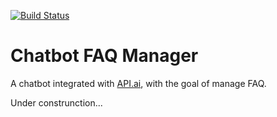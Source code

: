[![Build Status](https://travis-ci.org/rwehresmann/chatbot_faq_manager.svg?branch=master)](https://travis-ci.org/rwehresmann/chatbot_faq_manager)

# Chatbot FAQ Manager

A chatbot integrated with [API.ai](https://api.ai/), with the goal of manage FAQ.

Under construnction...
